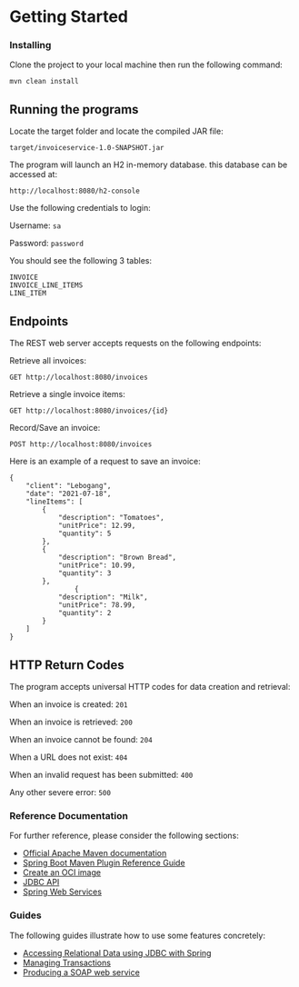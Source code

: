 # Getting Started

### Installing

Clone the project to your local machine then run the following command:

```
mvn clean install
```

## Running the programs

Locate the target folder and locate the compiled JAR file:

```
target/invoiceservice-1.0-SNAPSHOT.jar
```
The program will launch an H2 in-memory database. this database can be accessed at:

```
http://localhost:8080/h2-console
```

Use the following credentials to login:

Username: `sa`

Password: `password`

You should see the following 3 tables:

```
INVOICE
INVOICE_LINE_ITEMS
LINE_ITEM
```

## Endpoints
The REST web server accepts requests on the following endpoints:

Retrieve all invoices:
```
GET http://localhost:8080/invoices
```

Retrieve a single invoice items:

```
GET http://localhost:8080/invoices/{id}
```

Record/Save an invoice:

```
POST http://localhost:8080/invoices
```

Here is an example of a request to save an invoice:

```
{
    "client": "Lebogang",
    "date": "2021-07-18",
    "lineItems": [
        {
            "description": "Tomatoes",
            "unitPrice": 12.99,
            "quantity": 5
        },
        {
            "description": "Brown Bread",
            "unitPrice": 10.99,
            "quantity": 3
        },
                {
            "description": "Milk",
            "unitPrice": 78.99,
            "quantity": 2
        }
    ]
}
```

## HTTP Return Codes
The program accepts universal HTTP codes for data creation and retrieval:

When an invoice is created: `201`

When an invoice is retrieved: `200`

When an invoice cannot be found: `204`

When a URL does not exist: `404`

When an invalid request has been submitted: `400`

Any other severe error: `500`


### Reference Documentation

For further reference, please consider the following sections:

* [Official Apache Maven documentation](https://maven.apache.org/guides/index.html)
* [Spring Boot Maven Plugin Reference Guide](https://docs.spring.io/spring-boot/docs/2.5.2/maven-plugin/reference/html/)
* [Create an OCI image](https://docs.spring.io/spring-boot/docs/2.5.2/maven-plugin/reference/html/#build-image)
* [JDBC API](https://docs.spring.io/spring-boot/docs/2.5.2/reference/htmlsingle/#boot-features-sql)
* [Spring Web Services](https://docs.spring.io/spring-boot/docs/2.5.2/reference/htmlsingle/#boot-features-webservices)

### Guides

The following guides illustrate how to use some features concretely:

* [Accessing Relational Data using JDBC with Spring](https://spring.io/guides/gs/relational-data-access/)
* [Managing Transactions](https://spring.io/guides/gs/managing-transactions/)
* [Producing a SOAP web service](https://spring.io/guides/gs/producing-web-service/)

